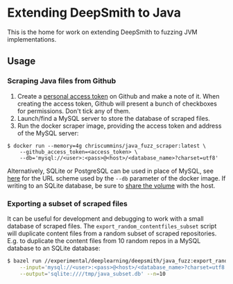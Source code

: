# Extending DeepSmith to Java

This is the home for work on extending DeepSmith to fuzzing JVM implementations.

## Usage

### Scraping Java files from Github

1. Create a [personal access token](https://github.com/settings/tokens) on 
   Github and make a note of it. When creating the access token, Github will
   present a bunch of checkboxes for permissions. Don't tick any of them.
2. Launch/find a MySQL server to store the database of scraped files.
3. Run the docker scraper image, providing the access token and address of the 
   MySQL server:
```
$ docker run --memory=4g chriscummins/java_fuzz_scraper:latest \
    --github_access_token=<access_token> \
    --db='mysql://<user>:<pass>@<host>/<database_name>?charset=utf8'
```

Alternatively, SQLite or PostgreSQL can be used in place of MySQL, see [here](https://github.com/ChrisCummins/phd/blob/1217c228cb9c0c37e3b85670052d9ca51cd74a2b/labm8/sqlutil.py#L89-L115) for the URL scheme used by the `--db` parameter of the docker image. If writing to an SQLite database, be sure to [share the volume](https://docs.docker.com/storage/volumes/#choose-the--v-or---mount-flag) with the host.


### Exporting a subset of scraped files

It can be useful for development and debugging to work with a small database of
scraped files. The `export_random_contentfiles_subset` script will duplicate
content files from a random subset of scraped repositories. E.g. to duplicate 
the content files from 10 random repos in a MySQL database to an SQLite 
database:

```sh
$ bazel run //experimental/deeplearning/deepsmith/java_fuzz:export_random_contentfiles_subset \
    --input='mysql://<user>:<pass>@<host>/<database_name>?charset=utf8' \
    --output='sqlite:////tmp/java_subset.db' --n=10
```
